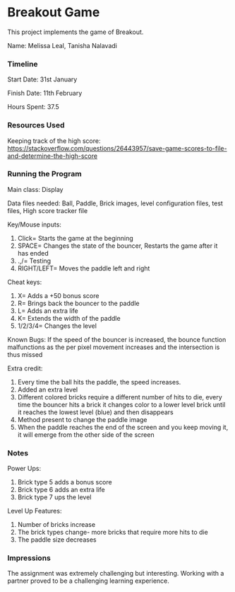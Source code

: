 Breakout Game
====

This project implements the game of Breakout.

Name: Melissa Leal, Tanisha Nalavadi

### Timeline

Start Date: 31st January

Finish Date: 11th February

Hours Spent: 37.5

### Resources Used
Keeping track of the high score: https://stackoverflow.com/questions/26443957/save-game-scores-to-file-and-determine-the-high-score


### Running the Program

Main class: Display

Data files needed: Ball, Paddle, Brick images, level configuration files, test files, High score tracker file

Key/Mouse inputs: 
1. Click= Starts the game at the beginning
2. SPACE= Changes the state of the bouncer, Restarts the game after it has ended
3. .,/= Testing
4. RIGHT/LEFT= Moves the paddle left and right

Cheat keys:
1. X= Adds a +50 bonus score
2. R= Brings back the bouncer to the paddle
3. L= Adds an extra life
4. K= Extends the width of the paddle
5. 1/2/3/4= Changes the level

Known Bugs: If the speed of the bouncer is increased, the bounce function malfunctions as the per pixel movement increases and the intersection is thus missed

Extra credit: 
1. Every time the ball hits the paddle, the speed increases.
2. Added an extra level
3. Different colored bricks require a different number of hits to die, every time the bouncer hits a brick it changes color to a lower level brick until it reaches the lowest level (blue) and then disappears 
4. Method present to change the paddle image
5. When the paddle reaches the end of the screen and you keep moving it, it will emerge from the other side of the screen


### Notes
Power Ups:
1. Brick type 5 adds a bonus score
2. Brick type 6 adds an extra life
3. Brick type 7 ups the level

Level Up Features:
1. Number of bricks increase
2. The brick types change- more bricks that require more hits to die
3. The paddle size decreases


### Impressions

The assignment was extremely challenging but interesting. Working with a partner proved to be a challenging learning experience.
